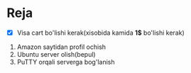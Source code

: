 # __Reja__


- [x] Visa cart bo'lishi kerak(xisobida kamida **1$** bo'lishi kerak)

1. Amazon saytidan profil ochish
2. Ubuntu server olish(bepul)
3. PuTTY orqali serverga bog'lanish




